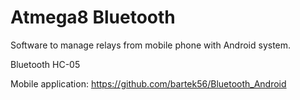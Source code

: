 # Atmega8 Bluetooth

Software to manage relays from mobile phone with Android system.

Bluetooth HC-05 

Mobile application: https://github.com/bartek56/Bluetooth_Android 

